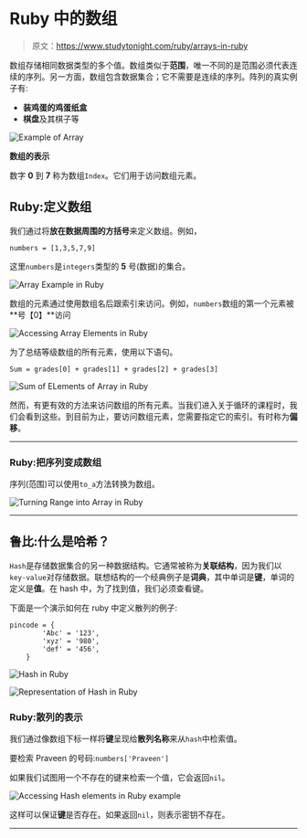 # Ruby 中的数组

> 原文：<https://www.studytonight.com/ruby/arrays-in-ruby>

数组存储相同数据类型的多个值。数组类似于**范围**，唯一不同的是范围必须代表连续的序列。另一方面，数组包含数据集合；它不需要是连续的序列。阵列的真实例子有:

*   **装鸡蛋的鸡蛋纸盒**
*   **棋盘**及其棋子等

![Example of Array](../Images/fcf4f327ec90a438aaae03dc9fa48a9a.png)

**数组的表示**

数字 **0** 到 **7** 称为数组`Index`。它们用于访问数组元素。

## Ruby:定义数组

我们通过将**放在数据周围的方括号**来定义数组。例如，

```
numbers = [1,3,5,7,9]
```

这里`numbers`是`integers`类型的 **5** 号(数据)的集合。

![Array Example in Ruby](../Images/a19e589fb95348834f387e2f05f2d35c.png)

数组的元素通过使用数组名后跟索引来访问。例如，`numbers`数组的第一个元素被**号【0】**访问

![Accessing Array Elements in Ruby](../Images/1c530c1b398220da6acef406074dbc35.png)

为了总结等级数组的所有元素，使用以下语句。

```
Sum = grades[0] + grades[1] + grades[2] + grades[3]
```

![Sum of ELements of Array in Ruby](../Images/f2b100a3736d579d63639f331bb054d2.png)

然而，有更有效的方法来访问数组的所有元素。当我们进入关于循环的课程时，我们会看到这些。到目前为止，要访问数组元素，您需要指定它的索引。有时称为**偏移**。

* * *

### Ruby:把序列变成数组

序列(范围)可以使用`to_a`方法转换为数组。

![Turning Range into Array in Ruby](../Images/4af1489968e8bee3657b3d882482a709.png)

* * *

## 鲁比:什么是哈希？

`Hash`是存储数据集合的另一种数据结构。它通常被称为**关联结构**，因为我们以`key-value`对存储数据。联想结构的一个经典例子是**词典**，其中单词是**键**，单词的定义是**值**。在 hash 中，为了找到值，我们必须查看键。

下面是一个演示如何在 ruby 中定义散列的例子:

```
pincode = {
		'Abc' = '123',
		'xyz' = '980',
		'def' = '456',
	}	

```

![Hash in Ruby](../Images/aef9e98554dad006e430f828d2f49f5c.png)

![Representation of Hash in Ruby](../Images/97cc4227b8b79a1f16028a6fcbfdddf1.png)

### Ruby:散列的表示

我们通过像数组下标一样将**键**呈现给**散列名称**来从`hash`中检索值。

要检索 Praveen 的号码:`numbers['Praveen']`

如果我们试图用一个不存在的键来检索一个值，它会返回`nil`。

![Accessing Hash elements in Ruby example](../Images/c9bedc56b2bfa04af0f6fc58b4db2f43.png)

这样可以保证**键**是否存在。如果返回`nil`，则表示密钥不存在。

* * *